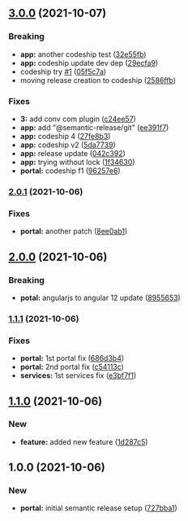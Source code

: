 ## [3.0.0](https://github.com/gparasyris/versioning-demo/compare/v2.0.1...v3.0.0) (2021-10-07)


### Breaking

* **app:** another codeship test ([32e55fb](https://github.com/gparasyris/versioning-demo/commit/32e55fb0ea05804ba663a4131d15e63b9f0561f4))
* **app:** codeship update dev dep ([29ecfa9](https://github.com/gparasyris/versioning-demo/commit/29ecfa9aa8282a85491164f7d99658065fd503cb))
* codeship try [#1](https://github.com/gparasyris/versioning-demo/issues/1) ([05f5c7a](https://github.com/gparasyris/versioning-demo/commit/05f5c7a043061c5eaf8c03693647bbbda43b1de1))
* moving release creation to codeship ([2586ffb](https://github.com/gparasyris/versioning-demo/commit/2586ffbfa684e45777a6f7ec2a566864a9f31137))


### Fixes

* **3:** add conv com plugin ([c24ee57](https://github.com/gparasyris/versioning-demo/commit/c24ee57cd79e68e2c0fde61fcfad09b0895b3d6e))
* **app:** add "@semantic-release/git" ([ee391f7](https://github.com/gparasyris/versioning-demo/commit/ee391f73007fcf8fe4ccd92eb2e70589375ecb80))
* **app:** codeship 4 ([27fe8b3](https://github.com/gparasyris/versioning-demo/commit/27fe8b375ca1d442390af6fed383fb5ff430c408))
* **app:** codeship v2 ([5da7739](https://github.com/gparasyris/versioning-demo/commit/5da7739049d91a7a702684b133a176de9516c8cc))
* **app:** release update ([042c392](https://github.com/gparasyris/versioning-demo/commit/042c3928878279ef4bd35f0de2d16cf12e4dcfeb))
* **app:** trying without lock ([1f34630](https://github.com/gparasyris/versioning-demo/commit/1f346308a074b1e9f908fedbe48cedf67365b679))
* **portal:** codeship f1 ([96257e6](https://github.com/gparasyris/versioning-demo/commit/96257e6280e7af7723dcb0490cde765181234c0f))

### [2.0.1](https://github.com/gparasyris/versioning-demo/compare/v2.0.0...v2.0.1) (2021-10-06)


### Fixes

* **portal:** another patch ([8ee0ab1](https://github.com/gparasyris/versioning-demo/commit/8ee0ab18509dec840e564a677938e7d1b7784b91))

## [2.0.0](https://github.com/gparasyris/versioning-demo/compare/v1.1.1...v2.0.0) (2021-10-06)


### Breaking

* **potal:** angularjs to angular 12 update ([8955653](https://github.com/gparasyris/versioning-demo/commit/89556532bc9ee64892d1efbe2c65a8c5737228b5))

### [1.1.1](https://github.com/gparasyris/versioning-demo/compare/v1.1.0...v1.1.1) (2021-10-06)


### Fixes

* **portal:** 1st portal fix ([686d3b4](https://github.com/gparasyris/versioning-demo/commit/686d3b4436a234145a1476494c54d8019a46424d))
* **portal:** 2nd portal fix ([c54113c](https://github.com/gparasyris/versioning-demo/commit/c54113c817c8617d5a367539eb5f8763e7ea6174))
* **services:** 1st services fix ([e3bf7f1](https://github.com/gparasyris/versioning-demo/commit/e3bf7f1a0df235859b2c7be8370765f4951119fa))

## [1.1.0](https://github.com/gparasyris/versioning-demo/compare/v1.0.0...v1.1.0) (2021-10-06)


### New

* **feature:** added new feature ([1d287c5](https://github.com/gparasyris/versioning-demo/commit/1d287c5f9728044effbaa8501339241261d76725))

## 1.0.0 (2021-10-06)


### New

* **portal:** initial semantic release setup ([727bba1](https://github.com/gparasyris/versioning-demo/commit/727bba11d0fa51a1d1fb33cd56221f1a7282c5dd))
